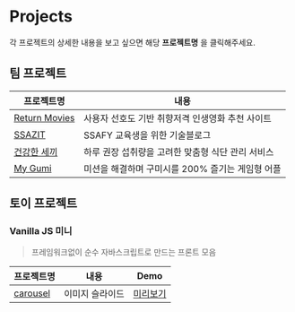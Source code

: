 # Projects

각 프로젝트의 상세한 내용을 보고 싶으면 해당 __프로젝트명__ 을 클릭해주세요.

## 팀 프로젝트

| 프로젝트명                                                   | 내용                                              |
| ------------------------------------------------------------ | ------------------------------------------------- |
| [Return Movies](https://github.com/kei9641/projects/blob/main/return/README.md) | 사용자 선호도 기반 취향저격 인생영화 추천 사이트  |
| [SSAZIT](https://github.com/kei9641/projects/blob/main/ssazit/README.md) | SSAFY 교육생을 위한 기술블로그                    |
| [건강한 세끼](https://github.com/kei9641/projects/blob/main/healthymeals/README.md) | 하루 권장 섭취량을 고려한 맞춤형 식단 관리 서비스 |
| [My Gumi](https://github.com/kei9641/projects/blob/main/mygumi/README.md) | 미션을 해결하며 구미시를 200% 즐기는 게임형 어플  |



## 토이 프로젝트

### Vanilla JS 미니

> 프레임워크없이 순수 자바스크립트로 만드는 프론트 모음

| 프로젝트명                                                | 내용            | Demo                                                      |
| --------------------------------------------------------- | --------------- | --------------------------------------------------------- |
| [carousel](https://github.com/kei9641/vanillaJS-carousel) | 이미지 슬라이드 | [미리보기](https://kei9641.github.io/vanillaJS-carousel/) |

